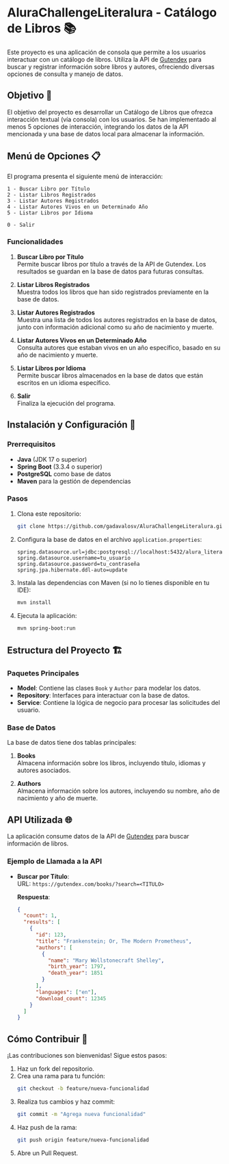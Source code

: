 # AluraChallengeLiteralura - Catálogo de Libros 📚

Este proyecto es una aplicación de consola que permite a los usuarios interactuar con un catálogo de libros. Utiliza la API de [Gutendex](https://gutendex.com/books/) para buscar y registrar información sobre libros y autores, ofreciendo diversas opciones de consulta y manejo de datos.

## Objetivo 🎯

El objetivo del proyecto es desarrollar un Catálogo de Libros que ofrezca interacción textual (vía consola) con los usuarios. Se han implementado al menos 5 opciones de interacción, integrando los datos de la API mencionada y una base de datos local para almacenar la información.

## Menú de Opciones 📋

El programa presenta el siguiente menú de interacción:

```
1 - Buscar Libro por Título
2 - Listar Libros Registrados
3 - Listar Autores Registrados
4 - Listar Autores Vivos en un Determinado Año
5 - Listar Libros por Idioma

0 - Salir
```

### Funcionalidades

1. **Buscar Libro por Título**  
   Permite buscar libros por título a través de la API de Gutendex. Los resultados se guardan en la base de datos para futuras consultas.

2. **Listar Libros Registrados**  
   Muestra todos los libros que han sido registrados previamente en la base de datos.

3. **Listar Autores Registrados**  
   Muestra una lista de todos los autores registrados en la base de datos, junto con información adicional como su año de nacimiento y muerte.

4. **Listar Autores Vivos en un Determinado Año**  
   Consulta autores que estaban vivos en un año específico, basado en su año de nacimiento y muerte.

5. **Listar Libros por Idioma**  
   Permite buscar libros almacenados en la base de datos que están escritos en un idioma específico.

0. **Salir**  
   Finaliza la ejecución del programa.

## Instalación y Configuración 🚀

### Prerrequisitos

- **Java** (JDK 17 o superior)
- **Spring Boot** (3.3.4 o superior)
- **PostgreSQL** como base de datos
- **Maven** para la gestión de dependencias

### Pasos

1. Clona este repositorio:
   ```bash
   git clone https://github.com/gadavalosv/AluraChallengeLiteralura.git
   ```

2. Configura la base de datos en el archivo `application.properties`:
   ```properties
   spring.datasource.url=jdbc:postgresql://localhost:5432/alura_literalura
   spring.datasource.username=tu_usuario
   spring.datasource.password=tu_contraseña
   spring.jpa.hibernate.ddl-auto=update
   ```

3. Instala las dependencias con Maven (si no lo tienes disponible en tu IDE):
   ```bash
   mvn install
   ```

4. Ejecuta la aplicación:
   ```bash
   mvn spring-boot:run
   ```

## Estructura del Proyecto 🏗️

### Paquetes Principales

- **Model**: Contiene las clases `Book` y `Author` para modelar los datos.
- **Repository**: Interfaces para interactuar con la base de datos.
- **Service**: Contiene la lógica de negocio para procesar las solicitudes del usuario.

### Base de Datos

La base de datos tiene dos tablas principales:

1. **Books**  
   Almacena información sobre los libros, incluyendo título, idiomas y autores asociados.

2. **Authors**  
   Almacena información sobre los autores, incluyendo su nombre, año de nacimiento y año de muerte.

## API Utilizada 🌐

La aplicación consume datos de la API de [Gutendex](https://gutendex.com/books/) para buscar información de libros.

### Ejemplo de Llamada a la API

- **Buscar por Título**:  
  URL: `https://gutendex.com/books/?search=<TITULO>`

  **Respuesta**:
  ```json
  {
    "count": 1,
    "results": [
      {
        "id": 123,
        "title": "Frankenstein; Or, The Modern Prometheus",
        "authors": [
          {
            "name": "Mary Wollstonecraft Shelley",
            "birth_year": 1797,
            "death_year": 1851
          }
        ],
        "languages": ["en"],
        "download_count": 12345
      }
    ]
  }
  ```

## Cómo Contribuir 🤝

¡Las contribuciones son bienvenidas! Sigue estos pasos:

1. Haz un fork del repositorio.
2. Crea una rama para tu función:
   ```bash
   git checkout -b feature/nueva-funcionalidad
   ```
3. Realiza tus cambios y haz commit:
   ```bash
   git commit -m "Agrega nueva funcionalidad"
   ```
4. Haz push de la rama:
   ```bash
   git push origin feature/nueva-funcionalidad
   ```
5. Abre un Pull Request.

